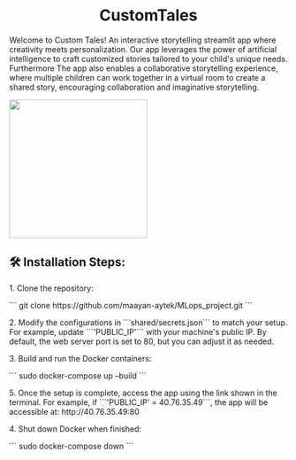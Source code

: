 <h1 align="center" id="title">CustomTales</h1>

<p id="description">Welcome to Custom Tales! An interactive storytelling streamlit app where creativity meets personalization. Our app leverages the power of artificial intelligence to craft customized stories tailored to your child's unique needs. Furthermore The app also enables a collaborative storytelling experience, where multiple children can work together in a virtual room to create a shared story, encouraging collaboration and imaginative storytelling.</p> 

<img src="https://github.com/maayan-aytek/custom_tales/assets/81248290/878fbd3b-c6a1-4666-94dc-ce766516afef" width="250" align="center"/>

<h2>🛠️ Installation Steps:</h2>

<p>1. Clone the repository:</p>
```
git clone https://github.com/maayan-aytek/MLops_project.git
```

<p>2. Modify the configurations in ```shared/secrets.json``` to match your setup. For example, update ```'PUBLIC_IP'``` with your machine's public IP. By default, the web server port is set to 80, but you can adjust it as needed.</p>

<p>3. Build and run the Docker containers:</p>
```
sudo docker-compose up –build
```

<p>5. Once the setup is complete, access the app using the link shown in the terminal. For example, if ```'PUBLIC_IP' = 40.76.35.49```, the app will be accessible at: http://40.76.35.49:80</p>

<p>4. Shut down Docker when finished:</p>
```
sudo docker-compose down
```
